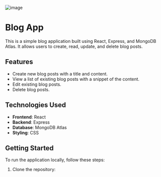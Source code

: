 ![image](https://github.com/adsrivastav/bloggerAPp/assets/119664409/32971cb5-5ca5-4a3f-ac50-98a4847d199e)
# Blog App

This is a simple blog application built using React, Express, and MongoDB Atlas. It allows users to create, read, update, and delete blog posts.

## Features

- Create new blog posts with a title and content.
- View a list of existing blog posts with a snippet of the content.
- Edit existing blog posts.
- Delete blog posts.

## Technologies Used

- **Frontend**: React
- **Backend**: Express
- **Database**: MongoDB Atlas
- **Styling**: CSS

## Getting Started

To run the application locally, follow these steps:

1. Clone the repository:

   ```bash
  
